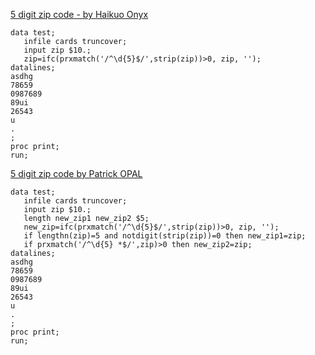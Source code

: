
[5 digit zip code - by Haikuo Onyx](https://communities.sas.com/t5/SAS-Data-Management/5-digit-zip-code/td-p/228911)

```sas
data test;
   infile cards truncover;
   input zip $10.;
   zip=ifc(prxmatch('/^\d{5}$/',strip(zip))>0, zip, '');
datalines;
asdhg
78659
0987689
89ui
26543
u
.
;
proc print;
run;
```

[5 digit zip code by Patrick OPAL](https://communities.sas.com/t5/SAS-Data-Management/5-digit-zip-code/td-p/228911)

```sas
data test;
   infile cards truncover;
   input zip $10.;
   length new_zip1 new_zip2 $5;
   new_zip=ifc(prxmatch('/^\d{5}$/',strip(zip))>0, zip, '');
   if lengthn(zip)=5 and notdigit(strip(zip))=0 then new_zip1=zip;
   if prxmatch('/^\d{5} *$/',zip)>0 then new_zip2=zip;
datalines;
asdhg
78659
0987689
89ui
26543
u
.
;
proc print;
run;
```
